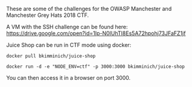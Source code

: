 These are some of the challenges for the OWASP Manchester and Manchester Grey Hats 2018 CTF.

A VM with the SSH challenge can be found here: https://drive.google.com/open?id=1Ip-N0IUhTI8Es5A72hpohj73JFaFZ1jf

Juice Shop can be run in CTF mode using docker:

`docker pull bkimminich/juice-shop`

`docker run -d -e "NODE_ENV=ctf" -p 3000:3000 bkimminich/juice-shop`

You can then access it in a browser on port 3000.
